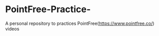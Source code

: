 # PointFree-Practice-
A personal repository to practices PointFree(https://www.pointfree.co/) videos 
